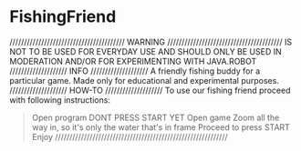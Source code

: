 # FishingFriend
////////////////////////////////////////  WARNING ////////////////////////////////////////
IS NOT TO BE USED FOR EVERYDAY USE AND SHOULD ONLY BE USED IN MODERATION AND/OR FOR EXPERIMENTING WITH JAVA.ROBOT
//////////////////// INFO ////////////////////
A friendly fishing buddy for a particular game.
Made only for educational and experimental purposes.
//////////////////// HOW-TO ////////////////////
To use our fishing friend proceed with following instructions:
> Open program
> DONT PRESS START YET
> Open game
> Zoom all the way in, so it's only the water that's in frame
> Proceed to press START
> Enjoy
////////////////////////////////////////////////////////////
